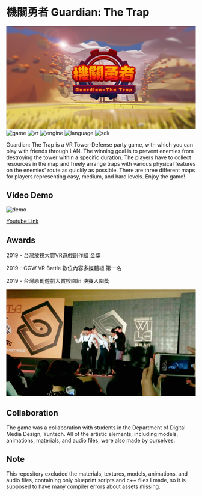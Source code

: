 # 機關勇者 Guardian: The Trap
![logo](./Content/Asset/thumbnail.jpeg)
![game](https://img.shields.io/badge/game-multiplayer%20TD-green)
![vr](https://img.shields.io/badge/platform-HTC%20Vive%20VR-blue)
![engine](https://img.shields.io/badge/engine-Unreal%20Engine%204-red)
![language](https://img.shields.io/badge/language-C%2B%2B%20%7C%20Blueprint-orange)
![sdk](https://img.shields.io/badge/SDK-Steam%20VR%20%7C%20Unreal%20RPC-yellow)

Guardian: The Trap is a VR Tower-Defense party game, with which you can play with friends through LAN. The winning goal is to prevent enemies from destroying the tower within a specific duration. The players have to collect resources in the map and freely arrange traps with various physical features on the enemies' route as quickly as possible. There are three different maps for players representing easy, medium, and hard levels. Enjoy the game!

<!-- <img src="./Content/Asset/unreal.jpg" alt="drawing" width="400"/> -->

## Video Demo
![demo](./Content/Asset/video.gif)

[Youtube Link](https://www.youtube.com/watch?v=sZQgl2KLmo0)

## Awards
2019 - 台灣放視大賞VR遊戲創作組 金獎

2019 - CGW VR Battle 數位內容多媒體組 第一名

2019 - 台灣原創遊戲大賞校園組 決賽入圍獎

![award](./Content/Asset/award.jpeg)

## Collaboration
The game was a collaboration with students in the Department of Digital Media Design, Yuntech. All of the artistic elements, including models, animations, materials, and audio files, were also made by ourselves.

## Note
This repository excluded the materials, textures, models, animations, and audio files, containing only blueprint scripts and c++ files I made,  so it is supposed to have many compiler errors about assets missing.

